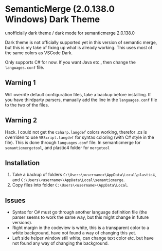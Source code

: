 # SemanticMerge (2.0.138.0 Windows) Dark Theme

unofficially dark theme / dark mode for semanticmerge 2.0.138.0

Dark theme is not officially supported yet in this version of semantic merge, but this is my take of fixing up what is already working.
This uses most of the same colors as VSCode Dark.

Only supports C# for now. If you want Java etc., then change the `languages.conf` file.

## Warning 1

Will overrite default configuration files, take a backup before installing.
If you have thirdparty parsers, manually add the line in the `languages.conf` file to the two of the files.

## Warning 2

Hack. I could not get the `CSharp.langdef` colors working, therefor .cs is overriden to use `VBScript.langdef` for syntax coloring (with C# style in the file).
This is done through `languages.conf` file. In semanticmerge for `semanticmergetool`, and plastic4 folder for `mergetool`

## Installation

1. Take a backup of folders `C:\Users\<username>\AppData\Local\plastic4`, and `C:\Users\<username>\AppData\Local\semanticmerge`.
2. Copy files into folder `C:\Users\<username>\AppData\Local`.

## Issues

- Syntax for C# must go through another language definition file (the parser seems to work the same way, but this might change in future versions).
- Right margin in the codeview is white, this is a transparent color to a white background, have not found a way of changing this yet.
- Left side helper window still white, can change text color etc. but have not found any way of changing the background.
